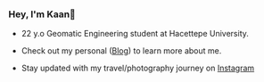 ### Hey, I'm Kaan👋 

- 22 y.o Geomatic Engineering student at Hacettepe University.

- Check out my personal ([Blog](https://kaanklcrsln.github.io/)) to learn more about me.
- Stay updated with my travel/photography journey on [Instagram](https://www.instagram.com/kaanklcrsln)
